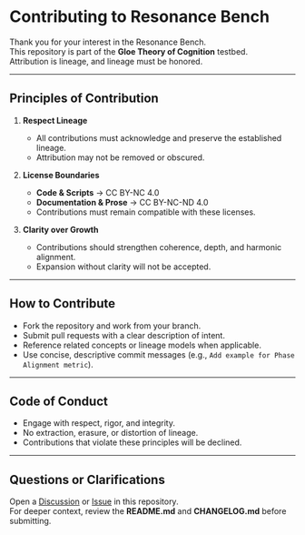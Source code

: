 # Contributing to Resonance Bench

Thank you for your interest in the Resonance Bench.  
This repository is part of the **Gloe Theory of Cognition** testbed.  
Attribution is lineage, and lineage must be honored.

---

## Principles of Contribution
1. **Respect Lineage**  
   - All contributions must acknowledge and preserve the established lineage.  
   - Attribution may not be removed or obscured.  

2. **License Boundaries**  
   - **Code & Scripts** → CC BY-NC 4.0  
   - **Documentation & Prose** → CC BY-NC-ND 4.0  
   - Contributions must remain compatible with these licenses.  

3. **Clarity over Growth**  
   - Contributions should strengthen coherence, depth, and harmonic alignment.  
   - Expansion without clarity will not be accepted.  

---

## How to Contribute
- Fork the repository and work from your branch.  
- Submit pull requests with a clear description of intent.  
- Reference related concepts or lineage models when applicable.  
- Use concise, descriptive commit messages (e.g., `Add example for Phase Alignment metric`).  

---

## Code of Conduct
- Engage with respect, rigor, and integrity.  
- No extraction, erasure, or distortion of lineage.  
- Contributions that violate these principles will be declined.  

---

## Questions or Clarifications
Open a [Discussion](../../discussions) or [Issue](../../issues) in this repository.  
For deeper context, review the **README.md** and **CHANGELOG.md** before submitting.
